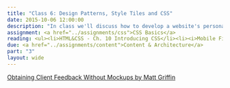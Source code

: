 ```yaml
---
title: "Class 6: Design Patterns, Style Tiles and CSS"
date: 2015-10-06 12:00:00
description: "In class we'll discuss how to develop a website's personality through design patterns and style tiles.  In class, we'll use TypeCast, a tool to help choose typographic styles for the web.  We'll also learn to use Sketch, a vector-based design tool.  Finally, we'll begin discussing CSS."
assignment: <a href="../assignments/css">CSS Basics</a>
reading: <ul><li>HTML&CSS - Ch. 10 Introducing CSS</li><li><i>Mobile First</i> - Ch.4 Organization, Ch. 5 Actions, Ch. 6 Inputs</li><li><a href="http://alistapart.com/article/style-tiles-and-how-they-work">Style Tiles and How They Work by Samantha Warren</a></li><li><a href="http://alistapart.com/article/responsive-comping-obtaining-signoff-with-mockups">Responsive Comping - Obtaining Client Feedback Without Mockups by Matt Griffin</a></li><li><a href="http://www.smashingmagazine.com/2015/04/using-sketch-for-responsive-web-design-case-study/">Using Sketch for Responsive Web Design</a></li></ul>
due: <a href="../assignments/content">Content & Architecture</a>
part: "3"
layout: wide
---
```


[Obtaining Client Feedback Without Mockups by Matt Griffin](http://alistapart.com/article/responsive-comping-obtaining-signoff-with-mockups)